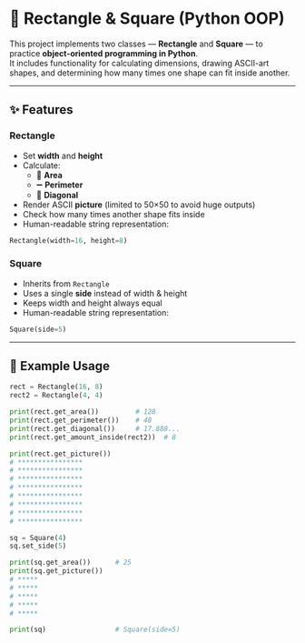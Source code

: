 # 🔲 Rectangle & Square (Python OOP)

This project implements two classes — **Rectangle** and **Square** — to practice **object-oriented programming in Python**.  
It includes functionality for calculating dimensions, drawing ASCII-art shapes, and determining how many times one shape can fit inside another.  

---

## ✨ Features

### Rectangle
- Set **width** and **height**
- Calculate:
  - 📐 **Area**  
  - ➖ **Perimeter**  
  - 📏 **Diagonal**  
- Render ASCII **picture** (limited to 50×50 to avoid huge outputs)
- Check how many times another shape fits inside
- Human-readable string representation:
```python
Rectangle(width=16, height=8)
```

### Square
- Inherits from `Rectangle`
- Uses a single **side** instead of width & height
- Keeps width and height always equal
- Human-readable string representation:
```python
Square(side=5)
```

---

## 📖 Example Usage

```python
rect = Rectangle(16, 8)
rect2 = Rectangle(4, 4)

print(rect.get_area())         # 128
print(rect.get_perimeter())    # 48
print(rect.get_diagonal())     # 17.888...
print(rect.get_amount_inside(rect2))  # 8

print(rect.get_picture())
# ****************
# ****************
# ****************
# ****************
# ****************
# ****************
# ****************
# ****************

sq = Square(4)
sq.set_side(5)

print(sq.get_area())      # 25
print(sq.get_picture())
# *****
# *****
# *****
# *****
# *****

print(sq)                 # Square(side=5)
